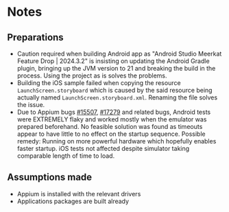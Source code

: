 # Notes

## Preparations

* Caution required when building Android app as "Android Studio Meerkat Feature Drop | 2024.3.2" is insisting on
  updating the Android Gradle plugin, bringing up the JVM version to 21 and breaking the build in the process. Using the
  project as is solves the problems.
* Building the iOS sample failed when copying the resource `LaunchScreen.storyboard` which is caused by the said
  resource being actually named `LaunchScreen.storyboard.xml`. Renaming the file solves the issue.
* Due to Appium
  bugs [#15507](https://github.com/appium/appium/issues/15507), [#17279](https://github.com/appium/appium/issues/17279)
  and related bugs, Android tests were EXTREMELY flaky and worked mostly when the emulator was prepared beforehand. No
  feasible solution was found as timeouts appear to have little to no effect on the startup sequence. Possible remedy:
  Running on more powerful hardware which hopefully enables faster startup. iOS tests not affected despite simulator
  taking comparable length of time to load.

## Assumptions made

* Appium is installed with the relevant drivers
* Applications packages are built already